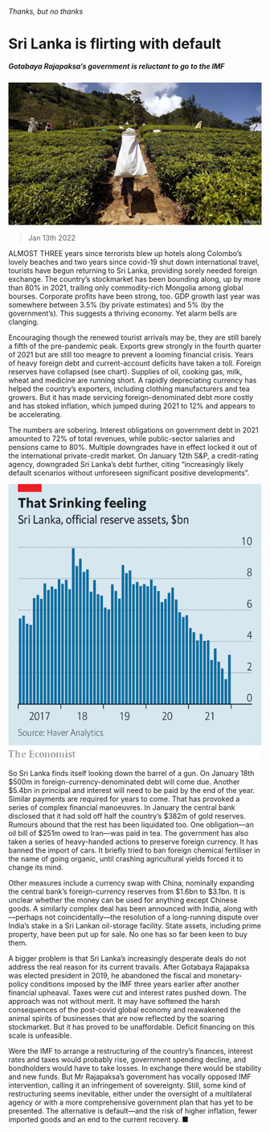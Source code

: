 ###### Thanks, but no thanks

# Sri Lanka is flirting with default 

##### Gotabaya Rajapaksa’s government is reluctant to go to the IMF 

![image](images/20220115_asp504.jpg) 

> Jan 13th 2022 

ALMOST THREE years since terrorists blew up hotels along Colombo’s lovely beaches and two years since covid-19 shut down international travel, tourists have begun returning to Sri Lanka, providing sorely needed foreign exchange. The country’s stockmarket has been bounding along, up by more than 80% in 2021, trailing only commodity-rich Mongolia among global bourses. Corporate profits have been strong, too. GDP growth last year was somewhere between 3.5% (by private estimates) and 5% (by the government’s). This suggests a thriving economy. Yet alarm bells are clanging.

Encouraging though the renewed tourist arrivals may be, they are still barely a fifth of the pre-pandemic peak. Exports grew strongly in the fourth quarter of 2021 but are still too meagre to prevent a looming financial crisis. Years of heavy foreign debt and current-account deficits have taken a toll. Foreign reserves have collapsed (see chart). Supplies of oil, cooking gas, milk, wheat and medicine are running short. A rapidly depreciating currency has helped the country’s exporters, including clothing manufacturers and tea growers. But it has made servicing foreign-denominated debt more costly and has stoked inflation, which jumped during 2021 to 12% and appears to be accelerating.


The numbers are sobering. Interest obligations on government debt in 2021 amounted to 72% of total revenues, while public-sector salaries and pensions came to 80%. Multiple downgrades have in effect locked it out of the international private-credit market. On January 12th S&amp;P, a credit-rating agency, downgraded Sri Lanka’s debt further, citing “increasingly likely default scenarios without unforeseen significant positive developments”.

![image](images/20220115_ASC395.png) 


So Sri Lanka finds itself looking down the barrel of a gun. On January 18th $500m in foreign-currency-denominated debt will come due. Another $5.4bn in principal and interest will need to be paid by the end of the year. Similar payments are required for years to come. That has provoked a series of complex financial manoeuvres. In January the central bank disclosed that it had sold off half the country’s $382m of gold reserves. Rumours abound that the rest has been liquidated too. One obligation—an oil bill of $251m owed to Iran—was paid in tea. The government has also taken a series of heavy-handed actions to preserve foreign currency. It has banned the import of cars. It briefly tried to ban foreign chemical fertiliser in the name of going organic, until crashing agricultural yields forced it to change its mind.

Other measures include a currency swap with China, nominally expanding the central bank’s foreign-currency reserves from $1.6bn to $3.1bn. It is unclear whether the money can be used for anything except Chinese goods. A similarly complex deal has been announced with India, along with—perhaps not coincidentally—the resolution of a long-running dispute over India’s stake in a Sri Lankan oil-storage facility. State assets, including prime property, have been put up for sale. No one has so far been keen to buy them.

A bigger problem is that Sri Lanka’s increasingly desperate deals do not address the real reason for its current travails. After Gotabaya Rajapaksa was elected president in 2019, he abandoned the fiscal and monetary-policy conditions imposed by the IMF three years earlier after another financial upheaval. Taxes were cut and interest rates pushed down. The approach was not without merit. It may have softened the harsh consequences of the post-covid global economy and reawakened the animal spirits of businesses that are now reflected by the soaring stockmarket. But it has proved to be unaffordable. Deficit financing on this scale is unfeasible.

Were the IMF to arrange a restructuring of the country’s finances, interest rates and taxes would probably rise, government spending decline, and bondholders would have to take losses. In exchange there would be stability and new funds. But Mr Rajapaksa’s government has vocally opposed IMF intervention, calling it an infringement of sovereignty. Still, some kind of restructuring seems inevitable, either under the oversight of a multilateral agency or with a more comprehensive government plan that has yet to be presented. The alternative is default—and the risk of higher inflation, fewer imported goods and an end to the current recovery. ■

